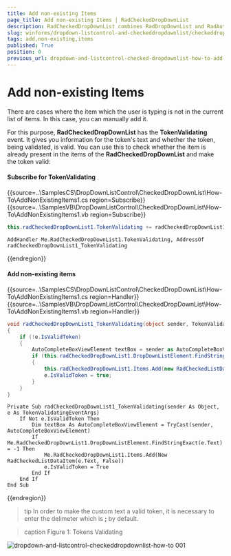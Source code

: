 ```yaml
---
title: Add non-existing Items
page_title: Add non-existing Items | RadCheckedDropDownList
description: RadCheckedDropDownList combines RadDropDownList and RadAutoCompleteBox in order to provide functionality to check items in the drop down area and tokenize them in the text area. 
slug: winforms/dropdown-listcontrol-and-checkeddropdownlist/checkeddropdownlist/how-to/add-non-existing-items
tags: add,non-existing,items
published: True
position: 0
previous_url: dropdown-and-listcontrol-checked-dropdownlist-how-to-add-non-existing-items
---
```


# Add non-existing Items
 
There are cases where the item which the user is typing is not in the current list of items. In this case, you can manually add it.

For this purpose, __RadCheckedDropDownList__ has the __TokenValidating__ event. It gives you information for the token's text and whether the token, being validated, is valid. You can use this to check whether the item is already present in the items of the __RadCheckedDropDownList__ and make the token valid:

#### Subscribe for TokenValidating 

{{source=..\SamplesCS\DropDownListControl\CheckedDropDownList\How-To\AddNonExistingItems1.cs region=Subscribe}} 
{{source=..\SamplesVB\DropDownListControl\CheckedDropDownList\How-To\AddNonExistingItems1.vb region=Subscribe}} 

````C#
this.radCheckedDropDownList1.TokenValidating += radCheckedDropDownList1_TokenValidating;

````
````VB.NET
AddHandler Me.RadCheckedDropDownList1.TokenValidating, AddressOf radCheckedDropDownList1_TokenValidating

````

{{endregion}} 


#### Add non-existing items 

{{source=..\SamplesCS\DropDownListControl\CheckedDropDownList\How-To\AddNonExistingItems1.cs region=Handler}} 
{{source=..\SamplesVB\DropDownListControl\CheckedDropDownList\How-To\AddNonExistingItems1.vb region=Handler}} 

````C#
void radCheckedDropDownList1_TokenValidating(object sender, TokenValidatingEventArgs e)
{
    if (!e.IsValidToken)
    {
        AutoCompleteBoxViewElement textBox = sender as AutoCompleteBoxViewElement;
        if (this.radCheckedDropDownList1.DropDownListElement.FindStringExact(e.Text) == -1)
        {
            this.radCheckedDropDownList1.Items.Add(new RadCheckedListDataItem(e.Text, false));
            e.IsValidToken = true;
        }
    }
}

````
````VB.NET
Private Sub radCheckedDropDownList1_TokenValidating(sender As Object, e As TokenValidatingEventArgs)
    If Not e.IsValidToken Then
        Dim textBox As AutoCompleteBoxViewElement = TryCast(sender, AutoCompleteBoxViewElement)
        If Me.RadCheckedDropDownList1.DropDownListElement.FindStringExact(e.Text) = -1 Then
            Me.RadCheckedDropDownList1.Items.Add(New RadCheckedListDataItem(e.Text, False))
            e.IsValidToken = True
        End If
    End If
End Sub

````

{{endregion}} 

>tip In order to make the custom text a valid token, it is necessary to enter the delimeter which is __;__ by default.

>caption Figure 1: Tokens Validating

![dropdown-and-listcontrol-checkeddropdownlist-how-to 001](images/dropdown-and-listcontrol-checkeddropdownlist-how-to001.gif)



